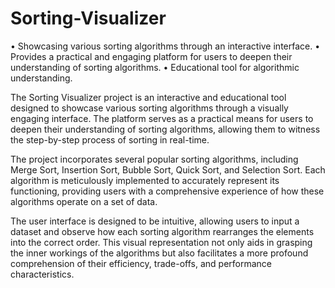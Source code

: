 # Sorting-Visualizer
• Showcasing various sorting algorithms through an interactive interface. • Provides a practical and engaging platform for users to deepen their understanding of sorting algorithms. • Educational tool for algorithmic understanding.

The Sorting Visualizer project is an interactive and educational tool designed to showcase various sorting algorithms through a visually engaging interface. The platform serves as a practical means for users to deepen their understanding of sorting algorithms, allowing them to witness the step-by-step process of sorting in real-time.

The project incorporates several popular sorting algorithms, including Merge Sort, Insertion Sort, Bubble Sort, Quick Sort, and Selection Sort. Each algorithm is meticulously implemented to accurately represent its functioning, providing users with a comprehensive experience of how these algorithms operate on a set of data.

The user interface is designed to be intuitive, allowing users to input a dataset and observe how each sorting algorithm rearranges the elements into the correct order. This visual representation not only aids in grasping the inner workings of the algorithms but also facilitates a more profound comprehension of their efficiency, trade-offs, and performance characteristics.

